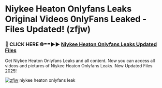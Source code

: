# Niykee Heaton Onlyfans Leaks Original Videos 0nlyFans Leaked - Files Updated! (zfjw)

<h3>🔴 CLICK HERE 🌐==►► <a href="https://tinyurl.com/x26r9saj" rel="nofollow">Niykee Heaton Onlyfans Leaks Updated Files</a></h3>

Get Niykee Heaton Onlyfans Leaks and all content. Now you can access all videos and pictures of Niykee Heaton Onlyfans Leaks. New Updated Files 2025!

[![zfjw](https://i.imgur.com/LkgZPqh.gif)](https://tinyurl.com/x26r9saj)
niykee heaton onlyfans leak